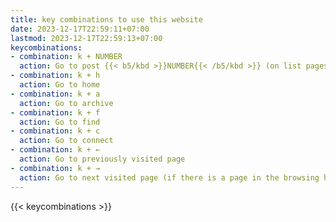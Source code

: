 ```yaml
---
title: key combinations to use this website
date: 2023-12-17T22:59:11+07:00
lastmod: 2023-12-17T22:59:13+07:00
keycombinations:
- combination: k + NUMBER
  action: Go to post {{< b5/kbd >}}NUMBER{{< /b5/kbd >}} (on list pages)
- combination: k + h
  action: Go to home
- combination: k + a
  action: Go to archive
- combination: k + f
  action: Go to find
- combination: k + c
  action: Go to connect
- combination: k + ←
  action: Go to previously visited page
- combination: k + →
  action: Go to next visited page (if there is a page in the browsing history)
---
```


{{< keycombinations >}}

